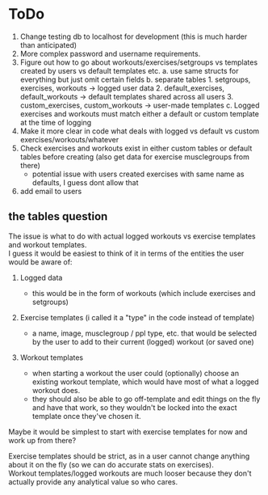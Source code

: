 # ToDo

1. Change testing db to localhost for development (this is much harder than anticipated)
2. More complex password and username requirements.
3. Figure out how to go about workouts/exercises/setgroups vs templates created by users vs default templates etc.
    a. use same structs for everything but just omit certain fields
    b. separate tables
        1. setgroups, exercises, workouts -> logged user data 
        2. default_exercises, default_workouts -> default templates shared across all users
        3. custom_exercises, custom_workouts -> user-made templates 
    c. Logged exercises and workouts must match either a default or custom template at the time of logging 
4. Make it more clear in code what deals with logged vs default vs custom exercises/workouts/whatever
5. Check exercises and workouts exist in either custom tables or default tables before creating (also get data for exercise musclegroups from there)
    - potential issue with users created exercises with same name as defaults, I guess dont allow that
6. add email to users

## the tables question
The issue is what to do with actual logged workouts vs exercise templates and workout templates.  
I guess it would be easiest to think of it in terms of the entities the user would be aware of:  
1. Logged data
    * this would be in the form of workouts (which include exercises and setgroups)

2. Exercise templates (i called it a "type" in the code instead of template)
    * a name, image, musclegroup / ppl type, etc. that would be selected by the user to add to their current (logged) workout (or saved one)

3. Workout templates
    * when starting a workout the user could (optionally) choose an existing workout template, which would have most of what a logged workout does.  
    * they should also be able to go off-template and edit things on the fly and have that work, so they wouldn't be locked into the exact template once they've chosen it.

Maybe it would be simplest to start with exercise templates for now and work up from there?

Exercise templates should be strict, as in a user cannot change anything about it on the fly (so we can do accurate stats on exercises).  
Workout templates/logged workouts are much looser because they don't actually provide any analytical value so who cares.